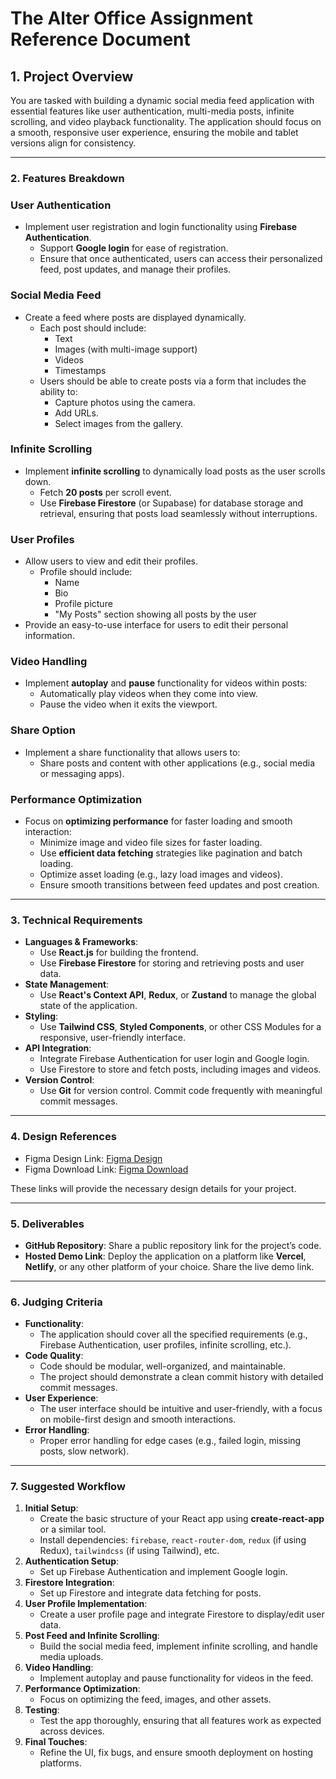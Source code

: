 # **The Alter Office Assignment Reference Document**

## **1. Project Overview**

You are tasked with building a dynamic social media feed application with essential features like user authentication, multi-media posts, infinite scrolling, and video playback functionality. The application should focus on a smooth, responsive user experience, ensuring the mobile and tablet versions align for consistency.

---

### **2. Features Breakdown**

### **User Authentication**

- Implement user registration and login functionality using **Firebase Authentication**.
    - Support **Google login** for ease of registration.
    - Ensure that once authenticated, users can access their personalized feed, post updates, and manage their profiles.

### **Social Media Feed**

- Create a feed where posts are displayed dynamically.
    - Each post should include:
        - Text
        - Images (with multi-image support)
        - Videos
        - Timestamps
    - Users should be able to create posts via a form that includes the ability to:
        - Capture photos using the camera.
        - Add URLs.
        - Select images from the gallery.

### **Infinite Scrolling**

- Implement **infinite scrolling** to dynamically load posts as the user scrolls down.
    - Fetch **20 posts** per scroll event.
    - Use **Firebase Firestore** (or Supabase) for database storage and retrieval, ensuring that posts load seamlessly without interruptions.

### **User Profiles**

- Allow users to view and edit their profiles.
    - Profile should include:
        - Name
        - Bio
        - Profile picture
        - "My Posts" section showing all posts by the user
- Provide an easy-to-use interface for users to edit their personal information.

### **Video Handling**

- Implement **autoplay** and **pause** functionality for videos within posts:
    - Automatically play videos when they come into view.
    - Pause the video when it exits the viewport.

### **Share Option**

- Implement a share functionality that allows users to:
    - Share posts and content with other applications (e.g., social media or messaging apps).

### **Performance Optimization**

- Focus on **optimizing performance** for faster loading and smooth interaction:
    - Minimize image and video file sizes for faster loading.
    - Use **efficient data fetching** strategies like pagination and batch loading.
    - Optimize asset loading (e.g., lazy load images and videos).
    - Ensure smooth transitions between feed updates and post creation.

---

### **3. Technical Requirements**

- **Languages & Frameworks**:
    - Use **React.js** for building the frontend.
    - Use **Firebase Firestore** for storing and retrieving posts and user data.
- **State Management**:
    - Use **React's Context API**, **Redux**, or **Zustand** to manage the global state of the application.
- **Styling**:
    - Use **Tailwind CSS**, **Styled Components**, or other CSS Modules for a responsive, user-friendly interface.
- **API Integration**:
    - Integrate Firebase Authentication for user login and Google login.
    - Use Firestore to store and fetch posts, including images and videos.
- **Version Control**:
    - Use **Git** for version control. Commit code frequently with meaningful commit messages.

---

### **4. Design References**

- Figma Design Link: [Figma Design](https://www.figma.com/design/b60fWxRIqDqj0tZq3EU0rL/Build-an-Engaging-Social-Media-Feed-with-Interactive-Features?node-id=0-1&t=Sg1FoyVKP7L7QN4v-1)
- Figma Download Link: [Figma Download](https://drive.google.com/file/d/19S9TW3wiEISTiMpSdRqEl2LVGakWHhDm/view?usp=sharing)

These links will provide the necessary design details for your project.

---

### **5. Deliverables**

- **GitHub Repository**: Share a public repository link for the project’s code.
- **Hosted Demo Link**: Deploy the application on a platform like **Vercel**, **Netlify**, or any other platform of your choice. Share the live demo link.

---

### **6. Judging Criteria**

- **Functionality**:
    - The application should cover all the specified requirements (e.g., Firebase Authentication, user profiles, infinite scrolling, etc.).
- **Code Quality**:
    - Code should be modular, well-organized, and maintainable.
    - The project should demonstrate a clean commit history with detailed commit messages.
- **User Experience**:
    - The user interface should be intuitive and user-friendly, with a focus on mobile-first design and smooth interactions.
- **Error Handling**:
    - Proper error handling for edge cases (e.g., failed login, missing posts, slow network).

---

### **7. Suggested Workflow**

1. **Initial Setup**:
    - Create the basic structure of your React app using **create-react-app** or a similar tool.
    - Install dependencies: `firebase`, `react-router-dom`, `redux` (if using Redux), `tailwindcss` (if using Tailwind), etc.
2. **Authentication Setup**:
    - Set up Firebase Authentication and implement Google login.
3. **Firestore Integration**:
    - Set up Firestore and integrate data fetching for posts.
4. **User Profile Implementation**:
    - Create a user profile page and integrate Firestore to display/edit user data.
5. **Post Feed and Infinite Scrolling**:
    - Build the social media feed, implement infinite scrolling, and handle media uploads.
6. **Video Handling**:
    - Implement autoplay and pause functionality for videos in the feed.
7. **Performance Optimization**:
    - Focus on optimizing the feed, images, and other assets.
8. **Testing**:
    - Test the app thoroughly, ensuring that all features work as expected across devices.
9. **Final Touches**:
    - Refine the UI, fix bugs, and ensure smooth deployment on hosting platforms.
